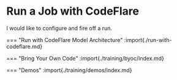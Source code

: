 # Run a Job with CodeFlare

I would like to configure and fire off a run.

=== "Run with CodeFlare Model Architecture"
    :import{./run-with-codeflare.md}

=== "Bring Your Own Code"
    :import{./training/byoc/index.md}

=== "Demos"
    :import{./training/demos/index.md}
